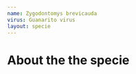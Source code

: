 ```yaml
---
name: Zygodontomys brevicauda
virus: Guanarito virus
layout: specie
---
```


# About the the specie
